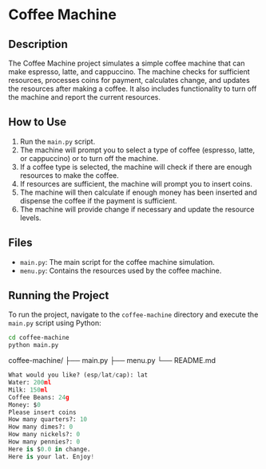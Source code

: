 # Coffee Machine

## Description

The Coffee Machine project simulates a simple coffee machine that can make espresso, latte, and cappuccino. The machine checks for sufficient resources, processes coins for payment, calculates change, and updates the resources after making a coffee. It also includes functionality to turn off the machine and report the current resources.

## How to Use

1. Run the `main.py` script.
2. The machine will prompt you to select a type of coffee (espresso, latte, or cappuccino) or to turn off the machine.
3. If a coffee type is selected, the machine will check if there are enough resources to make the coffee.
4. If resources are sufficient, the machine will prompt you to insert coins.
5. The machine will then calculate if enough money has been inserted and dispense the coffee if the payment is sufficient.
6. The machine will provide change if necessary and update the resource levels.

## Files

- `main.py`: The main script for the coffee machine simulation.
- `menu.py`: Contains the resources used by the coffee machine.

## Running the Project

To run the project, navigate to the `coffee-machine` directory and execute the `main.py` script using Python:

```bash
cd coffee-machine
python main.py
```
coffee-machine/
├── main.py
├── menu.py
└── README.md

```python
What would you like? (esp/lat/cap): lat
Water: 200ml
Milk: 150ml
Coffee Beans: 24g
Money: $0
Please insert coins
How many quarters?: 10
How many dimes?: 0
How many nickels?: 0
How many pennies?: 0
Here is $0.0 in change.
Here is your lat. Enjoy!
```
